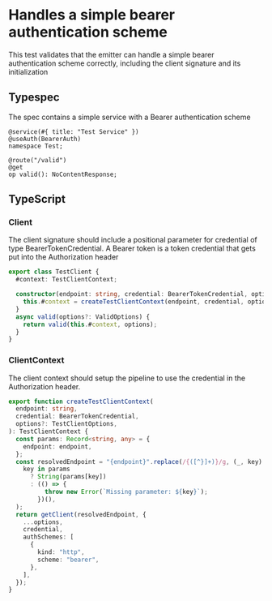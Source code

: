 # Handles a simple bearer authentication scheme

This test validates that the emitter can handle a simple bearer authentication scheme correctly, including the client signature and its initialization

## Typespec

The spec contains a simple service with a Bearer authentication scheme

```tsp
@service(#{ title: "Test Service" })
@useAuth(BearerAuth)
namespace Test;

@route("/valid")
@get
op valid(): NoContentResponse;
```

## TypeScript

### Client

The client signature should include a positional parameter for credential of type BearerTokenCredential. A Bearer token is a token credential that gets put into the Authorization header

```ts src/testClient.ts class TestClient
export class TestClient {
  #context: TestClientContext;

  constructor(endpoint: string, credential: BearerTokenCredential, options?: TestClientOptions) {
    this.#context = createTestClientContext(endpoint, credential, options);
  }
  async valid(options?: ValidOptions) {
    return valid(this.#context, options);
  }
}
```

### ClientContext

The client context should setup the pipeline to use the credential in the Authorization header.

```ts src/api/testClientContext.ts function createTestClientContext
export function createTestClientContext(
  endpoint: string,
  credential: BearerTokenCredential,
  options?: TestClientOptions,
): TestClientContext {
  const params: Record<string, any> = {
    endpoint: endpoint,
  };
  const resolvedEndpoint = "{endpoint}".replace(/{([^}]+)}/g, (_, key) =>
    key in params
      ? String(params[key])
      : (() => {
          throw new Error(`Missing parameter: ${key}`);
        })(),
  );
  return getClient(resolvedEndpoint, {
    ...options,
    credential,
    authSchemes: [
      {
        kind: "http",
        scheme: "bearer",
      },
    ],
  });
}
```
